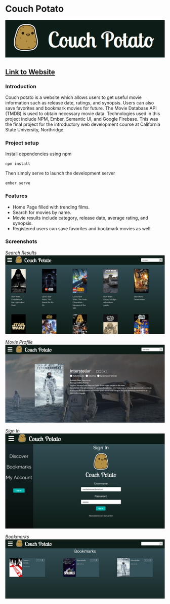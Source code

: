 # Couch Potato
![](/public/assets/images/couch-potato-banner.PNG)

## [Link to Website](https://couchpotatoweb-29176.web.app/)
### Introduction

Couch potato is a website which allows users to get useful movie information such as release date, ratings, and synopsis. Users can also save favorites and bookmark movies for future. The Movie Database API (TMDB) is used to obtain necessary movie data. Technologies used in this project include NPM, Ember, Semantic UI, and Google Firebase. This was the final project for the introductory web development course at California State University, Northridge.

### Project setup
Install dependencies using npm

```
npm install
```
Then simply serve to launch the development server

```
ember serve
```

### Features
* Home Page filled with trending films.
* Search for movies by name.
* Movie results include category, release date, average rating, and synopsis.
* Registered users can save favorites and bookmark movies as well.

### Screenshots
_Search Results_
![](/public/assets/images/discover.PNG)

_Movie Profile_
![](/public/assets/images/movie-description.PNG)

_Sign In_
![](/public/assets/images/sign-in.PNG)

_Bookmarks_
![](/public/assets/images/bookmarks.PNG)
